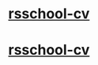 # [rsschool-cv](https://ReiNDINOK.github.io/rsschool-cv/cv) 
# [rsschool-cv](https://ReiNDINOK.github.io/rsschool-cv/)
